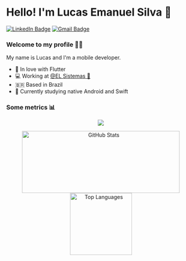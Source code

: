 # Hello! I'm Lucas Emanuel Silva 👋

[![LinkedIn Badge](https://img.shields.io/badge/-LinkedIn-blue?style=flat-square&logo=LinkedIn&logoColor=white&link=https://www.linkedin.com/in/lucas3g/)](https://www.linkedin.com/in/lucas3g/)
[![Gmail Badge](https://img.shields.io/badge/-Gmail-c14438?style=flat-square&logo=Gmail&logoColor=white&link=mailto:lucassilva080397@gmail.com)](mailto:lucassilva080397@gmail.com)

### Welcome to my profile 👨‍💻

My name is Lucas and I'm a mobile developer.

- 💙 In love with Flutter
- 💻 Working at [@EL Sistemas 🧡](https://www.elsistemas.com.br)
- 🇧🇷 Based in Brazil
- 📜 Currently studying native Android and Swift

### Some metrics 📊

<p align="center">
   <img src="https://github-profile-trophy.vercel.app/?username=lucas3g&column=7&theme=onedark"/>
</p>
<p align="center">
   <img src="https://github-readme-stats.vercel.app/api?username=lucas3g&show_icons=true&theme=tokyonight" alt="GitHub Stats" width="420" height="165"/>
   <img src="https://github-readme-stats.vercel.app/api/top-langs/?username=lucas3g&layout=compact&theme=tokyonight" alt="Top Languages" height="165" />
</p>

